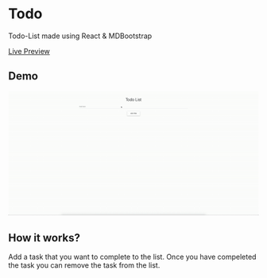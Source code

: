 # Todo
Todo-List made using React & MDBootstrap

[Live Preview](https://csb-zqnns-5vh8edaw7.now.sh/)

## Demo
![Working Demo of Todo-List App](https://raw.githubusercontent.com/M-Faheem-Khan/Todo/master/todo_demo.gif)

## How it works?
Add a task that you want to complete to the list. Once you have compeleted the task you can remove the task from the list.
